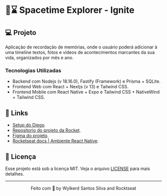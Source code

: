 # 🌌⌛ Spacetime Explorer - Ignite
## 💻 Projeto

Aplicação de recordação de memórias, onde o usuário poderá adicionar à uma timeline textos, fotos e vídeos de acontecimentos marcantes da sua vida, organizados por mês e ano.

### Tecnologias Utilizadas

* Backend com Nodejs (v 18.16.0), Fastify (Framework) e Prisma + SQLite.
* Frontend Web com React + Nextjs (v 13) e Tailwind CSS.
* Frontend Mobile com React Native + Expo e Tailwind CSS + NativeWind + Tailwind CSS.

## 🔗 Links

- [Setup do Diego](https://efficient-sloth-d85.notion.site/Setup-do-Diego-e153f5d7e0864bf4982dd6ad3f89cf3c).
- [Repositorio do projeto da Rocket](https://github.com/rocketseat-education/nlw-12-spacetime-ignite).
- [Figma do projeto](https://www.figma.com/community/file/1240070456276424762).
- [Rocketseat docs | Ambiente React Native](https://react-native.rocketseat.dev/).

## 📝 Licença

Esse projeto está sob a licença MIT. Veja o arquivo [LICENSE](LICENSE) para mais detalhes.

---

<p align="center">
  Feito com 💜 by Wylkerd Santos Silva and Rocktseat
</p>

<!--START_SECTION:footer-->

<br />